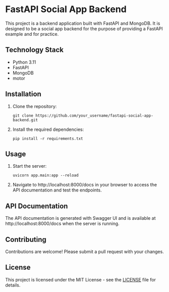 # FastAPI Social App Backend

This project is a backend application built with FastAPI and MongoDB. It is designed to be a social app backend for the
purpose of providing a FastAPI example and for practice.

## Technology Stack

- Python 3.11
- FastAPI
- MongoDB
- motor

## Installation

1. Clone the repository:
   ```console
   git clone https://github.com/your_username/fastapi-social-app-backend.git
   ```

2. Install the required dependencies: <br/>
   ```console
   pip install -r requirements.txt
   ```

## Usage

1. Start the server:<br/>
   ```console
   uvicorn app.main:app --reload
   ```

2. Navigate to http://localhost:8000/docs in your browser to access the API documentation and test the endpoints.

## API Documentation

The API documentation is generated with Swagger UI and is available at http://localhost:8000/docs when the server is
running.

## Contributing

Contributions are welcome! Please submit a pull request with your changes.

## License

This project is licensed under the MIT License - see the [LICENSE](LICENSE) file for details.






